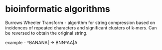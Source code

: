 # bioinformatic algorithms

Burrows Wheeler Transform - algorithm for string compression based on incidences of repeated characters and significant clusters of k-mers.
Can be reversed to obtain the original string.

example - ^BANANA| -> BNN^AA|A

